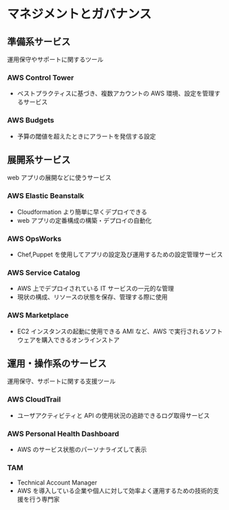 # マネジメントとガバナンス

## 準備系サービス

運用保守やサポートに関するツール

### AWS Control Tower

-   ベストプラクティスに基づき、複数アカウントの AWS 環境、設定を管理するサービス

### AWS Budgets

-   予算の閾値を超えたときにアラートを発信する設定

## 展開系サービス

web アプリの展開などに使うサービス

### AWS Elastic Beanstalk

-   Cloudformation より簡単に早くデプロイできる
-   web アプリの定番構成の構築・デプロイの自動化

### AWS OpsWorks

-   Chef,Puppet を使用してアプリの設定及び運用するための設定管理サービス

### AWS Service Catalog

-   AWS 上でデプロイされている IT サービスの一元的な管理
-   現状の構成、リソースの状態を保存、管理する際に使用

### AWS Marketplace

-   EC2 インスタンスの起動に使用できる AMI など、AWS で実行されるソフトウェアを購入できるオンラインストア

## 運用・操作系のサービス

運用保守、サポートに関する支援ツール

### AWS CloudTrail

-   ユーザアクティビティと API の使用状況の追跡できるログ取得サービス

### AWS Personal Health Dashboard

-   AWS のサービス状態のパーソナライズして表示

### TAM

-   Technical Account Manager
-   AWS を導入している企業や個人に対して効率よく運用するための技術的支援を行う専門家
